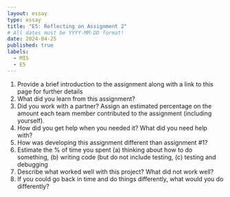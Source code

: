 ```yaml
---
layout: essay
type: essay
title: "E5: Reflecting on Assignment 2"
# All dates must be YYYY-MM-DD format!
date: 2024-04-25
published: true
labels:
  - MIS
  - E5
---
```

1. Provide a brief introduction to the assignment along with a link to this page for further details
2. What did you learn from this assignment?
3. Did you work with a partner? Assign an estimated percentage on the amount each team member contributed to the assignment (including yourself).
4. How did you get help when you needed it? What did you need help with?
5. How was developing this assignment different than assignment #1?
6. Estimate the % of time you spent (a) thinking about how to do something, (b) writing code (but do not include testing, (c) testing and debugging
7. Describe what worked well with this project? What did not work well?
8. If you could go back in time and do things differently, what would you do differently?
